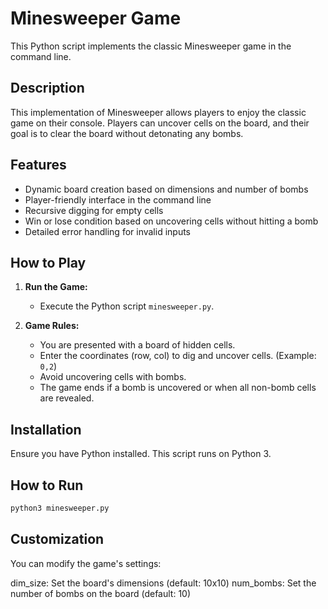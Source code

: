 # Minesweeper Game

This Python script implements the classic Minesweeper game in the command line.

## Description

This implementation of Minesweeper allows players to enjoy the classic game on their console. Players can uncover cells on the board, and their goal is to clear the board without detonating any bombs.

## Features

- Dynamic board creation based on dimensions and number of bombs
- Player-friendly interface in the command line
- Recursive digging for empty cells
- Win or lose condition based on uncovering cells without hitting a bomb
- Detailed error handling for invalid inputs

## How to Play

1. **Run the Game:**
   - Execute the Python script `minesweeper.py`.
   
2. **Game Rules:**
   - You are presented with a board of hidden cells.
   - Enter the coordinates (row, col) to dig and uncover cells. (Example: `0,2`)
   - Avoid uncovering cells with bombs.
   - The game ends if a bomb is uncovered or when all non-bomb cells are revealed.

## Installation

Ensure you have Python installed. This script runs on Python 3.

## How to Run

```bash
python3 minesweeper.py
```

## Customization
You can modify the game's settings:

dim_size: Set the board's dimensions (default: 10x10)
num_bombs: Set the number of bombs on the board (default: 10)